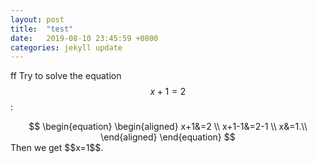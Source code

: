 ```yaml
---
layout: post
title:  "test"
date:   2019-08-10 23:45:59 +0800
categories: jekyll update
---
```


<script type="text/javascript" async
        src="http://cdn.mathjax.org/mathjax/latest/MathJax.js?config=TeX-AMS-MML_HTMLorMML">
</script>

<script type="text/javascript">
    MathJax.Hub.Config({
        extensions: ["tex2jax.js"],
        jax: ["input/TeX", "output/HTML-CSS"],
        tex2jax: {
            inlineMath: [["\\(", "\\)"]],
            displayMath: [["$$", "$$"],["\\[", "\\]"]],
            processEscapes: true
        },
        "HTML-CSS": { availableFonts: ["TeX"] }
    });
</script>
ff
Try to solve the equation $$x+1=2$$:
<center>
$$
\begin{equation}
	\begin{aligned}
		x+1&=2 \\
		x+1-1&=2-1 \\
		x&=1.\\
	\end{aligned}
\end{equation}
$$
</center>
Then we get $$x=1$$.
